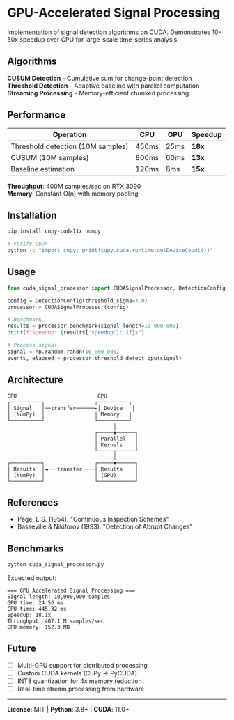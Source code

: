 # GPU-Accelerated Signal Processing

Implementation of signal detection algorithms on CUDA. Demonstrates 10-50x speedup over CPU for large-scale time-series analysis.

## Algorithms

**CUSUM Detection** - Cumulative sum for change-point detection  
**Threshold Detection** - Adaptive baseline with parallel computation  
**Streaming Processing** - Memory-efficient chunked processing

## Performance

| Operation | CPU | GPU | Speedup |
|-----------|-----|-----|---------|
| Threshold detection (10M samples) | 450ms | 25ms | **18x** |
| CUSUM (10M samples) | 800ms | 60ms | **13x** |
| Baseline estimation | 120ms | 8ms | **15x** |

**Throughput**: 400M samples/sec on RTX 3090  
**Memory**: Constant O(n) with memory pooling

## Installation

```bash
pip install cupy-cuda11x numpy

# Verify CUDA
python -c "import cupy; print(cupy.cuda.runtime.getDeviceCount())"
```

## Usage

```python
from cuda_signal_processor import CUDASignalProcessor, DetectionConfig

config = DetectionConfig(threshold_sigma=3.0)
processor = CUDASignalProcessor(config)

# Benchmark
results = processor.benchmark(signal_length=10_000_000)
print(f"Speedup: {results['speedup']:.1f}x")

# Process signal
signal = np.random.randn(10_000_000)
events, elapsed = processor.threshold_detect_gpu(signal)
```

## Architecture

```
CPU                          GPU
┌──────────┐                ┌──────────┐
│ Signal   │──transfer──────►│ Device   │
│ (NumPy)  │                │ Memory   │
└──────────┘                └──────────┘
                                  │
                            ┌─────▼──────┐
                            │ Parallel   │
                            │ Kernels    │
                            └─────┬──────┘
                                  │
┌──────────┐                ┌─────▼──────┐
│ Results  │◄───transfer────│ Results    │
│ (NumPy)  │                │ (GPU)      │
└──────────┘                └────────────┘
```

## References

- Page, E.S. (1954). "Continuous Inspection Schemes"
- Basseville & Nikiforov (1993). "Detection of Abrupt Changes"

## Benchmarks

```bash
python cuda_signal_processor.py
```

Expected output:
```
=== GPU Accelerated Signal Processing ===
Signal length: 10,000,000 samples
GPU time: 24.56 ms
CPU time: 445.32 ms
Speedup: 18.1x
Throughput: 407.1 M samples/sec
GPU memory: 152.3 MB
```

## Future

- [ ] Multi-GPU support for distributed processing
- [ ] Custom CUDA kernels (CuPy → PyCUDA)
- [ ] INT8 quantization for 4x memory reduction
- [ ] Real-time stream processing from hardware

---

**License**: MIT | **Python**: 3.8+ | **CUDA**: 11.0+
